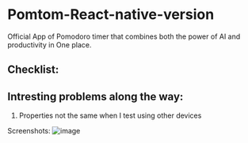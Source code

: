 # Pomtom-React-native-version
Official App of Pomodoro timer that combines both the power of AI and productivity in One place.

## Checklist:

## Intresting problems along the way:
1. Properties not the same when I test using other devices



Screenshots:
![image](https://github.com/user-attachments/assets/39580263-0f0a-4a5f-a09a-9fddbcce5d83)
